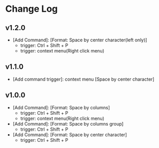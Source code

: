 # Change Log

## v1.2.0
* [Add Command]: [Format: Space by center character(left only)]
    - trigger: Ctrl + Shift + P
    - trigger: context menu(Right click menu)

## v1.1.0
* [Add command trigger]: context menu [Space by center character]

## v1.0.0

* [Add Command]: [Format: Space by columns]
    - trigger: Ctrl + Shift + P
    - trigger: context menu(Right click menu)
* [Add Command]: [Format: Space by columns group]
    - trigger: Ctrl + Shift + P
* [Add Command]: [Format: Space by center character]
    - trigger: Ctrl + Shift + P

